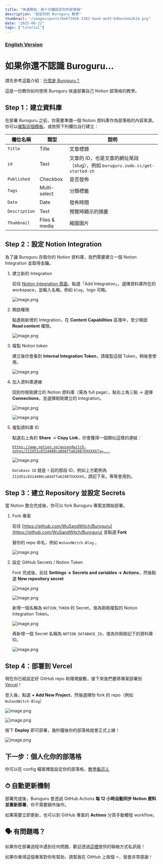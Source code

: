 ```yaml
---
title: "快速開始：用十分鐘設定你的部落格"
description: "設定你的 Buroguru 教學"
thumbnail: "/images/posts/6e6f3926-3382-4aed-ae93-64becb4a2618.png"
date: "2025-06-22"
tags: ["tutorial"]
---
```


### [English Version](https://buroguru.zudo.cc/posts/get-started-en)


# 如果你還不認識 Buroguru…


請先參考這篇介紹：[什麼是 Buroguru？](https://buroguru.zudo.cc/posts/intro)


這是一份教你如何使用 Buroguru 快速部署自己 Notion 部落格的教學。


## Step 1：建立資料庫


在部署 Buroguru 之前，你需要準備一個 Notion 資料庫作為部落格的內容來源。你可以[複製這個模板](https://www.notion.so/21ad51c831448068b621f3b5def5dd2d)，或依照下列欄位自行建立：


| 欄位名稱          | 類型            | 說明                                                          |
| ------------- | ------------- | ----------------------------------------------------------- |
| `Title`       | Title         | 文章標題                                                        |
| `id`          | Text          | 文章的 ID，也是文章的網址尾段（slug），例如 `buruguru.zudo.cc/get-started-zh` |
| `Published`   | Checkbox      | 是否發佈                                                        |
| `Tags`        | Multi-select  | 分類標籤                                                        |
| `Date`        | Date          | 發佈時間                                                        |
| `Description` | Text          | 預覽時顯示的摘要                                                    |
| `Thumbnail`   | Files & media | 縮圖圖片                                                        |


## Step 2：設定 Notion Integration


為了讓 Buroguru 存取你的 Notion 資料庫，我們需要建立一個 Notion Integration 並取得金鑰。

1. 建立新的 Integration

	前往 [Notion Integration 頁面](https://www.notion.so/profile/integrations)，點選「Add Integration」，選擇資料庫所在的 workspace，並輸入名稱，例如 `blog`，logo 可略。


	![image.png](/images/posts/58f0f011-3bad-47a1-994f-ebfeb1033d83.png)

2. 開啟權限

	點進剛新增的 Integration，在 **Content Capabilities** 區塊中，至少開啟 **Read content** 權限。


	![image.png](/images/posts/fea4a734-fb12-479d-af11-f532c63cbb33.png)

3. 複製 Notion token

	建立後你會看到 **Internal Integration Token**，請複製這個 Token，稍後會使用。


	![image.png](/images/posts/b917d86f-e42e-47ce-a4bd-8123eb59673b.png)

4. 加入資料庫連線

	回到你剛剛建立的 Notion 資料庫（需為 full page），點右上角三點 → 選擇 **Connections**，並選擇剛剛建立的 Integration。


	![image.png](/images/posts/8ddebdae-e3eb-450e-bdf0-c5d93aaacbd3.png)


	![image.png](/images/posts/2d2eaa22-15be-4f98-bc11-a5f17109ee46.png)

5. 複製資料庫 ID

	點選右上角的 **Share** → **Copy Link**，你會獲得一個類似這樣的連結：


	[`https://www.notion.so/wusandwitch-notes/212d51c8314480ca8d4ffa62487XXXXXX?v=...`](https://www.notion.so/212d51c8314480ca8d4ffa624873e734)


	![image.png](/images/posts/1504f688-105b-40ae-ade1-fca5c5b530c7.png)


	`Database ID` 就是 `?` 前的那段 ID，例如上方範例為 `212d51c8314480ca8d4ffa62487XXXXXX`，請記下來，等等會用到。


## Step 3：建立 Repository 並設定 Secrets


當 Notion 整合完成後，你可以 fork Buroguru 專案並開始部署。

1. Fork 專案

	前往 [https://github.com/WuSandWitch/Buroguru](https://github.com/WuSandWitch/Buroguru) 並點選 **Fork**


	替你的 repo 命名，例如 `WuSandWitch-Blog` 。


	![image.png](/images/posts/67273e6f-d1d7-406a-ad8a-9e01c746c829.png)

2. 設定 GitHub Secrets / Notion Token

	Fork 完成後，前往 **Settings → Secrets and variables → Actions**，然後點選 **New repository secret**


	![image.png](/images/posts/eefc5845-fbae-44ae-a0bc-d9b8cb312488.png)


	![image.png](/images/posts/3512c830-a3e8-4e59-bdc3-9a507c1c5470.png)


	新增一個名稱為 `NOTION_TOKEN` 的 Secret，值為剛剛複製的 Notion Integration Token。


	![image.png](/images/posts/33336935-596b-412b-a13e-2608b9c73aaf.png)


	再新增一個 Secret 名稱為 `NOTION_DATABASE_ID`，值為你剛剛記下的資料庫 ID。


	![image.png](/images/posts/5b192f83-1f05-47ad-8a74-e00d2e1dc49e.png)


## Step 4：部署到 Vercel


現在你已經設定好 GitHub repo 和環境變數，接下來我們要將專案部署到 [Vercel](https://vercel.com/)！


登入後，點選 **+ Add New Project**，然後選擇你 fork 的 repo（例如 `WuSandWitch-Blog`）


![image.png](/images/posts/ca441d71-c870-4924-9188-24901750590c.png)


![image.png](/images/posts/d5ea14a0-f7b1-481b-abd4-14de87f97ab3.png)


按下 **Deploy** 即可部署，幾秒鐘後你的部落格就會正式上線！


![image.png](/images/posts/3ed0026c-e999-46b7-accf-e3802398afa5.png)


## 下一步：個人化你的部落格


你可以在 config 檔案裡面設定你的部落格，[教學看這ㄦ](https://buroguru.zudo.cc/posts/config-guide-zh)


## ⏱ 自動更新機制


部署完成後，Buroguru 會透過 GitHub Actions **每 12 小時自動同步 Notion 資料並重新部署**，你不需要額外操作。


如果需要立即更新，也可以到 GitHub 專案的 **Actions** 分頁手動觸發 workflow。


## 🗣 有問題嗎？


如果你在部署過程中遇到任何問題，歡迎透過[這裡](https://wusandwitch.zudo.cc/)提供的聯絡方式私訊我！


如果你覺得這個專案對你有幫助，請幫我在 GitHub 上按個 ⭐️，我會非常感謝！

